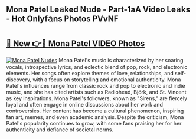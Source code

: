 ## Mona Patel Le𝚊ked N𝚞de - Part-1aA Video Le𝚊ks - Hot Onlyf𝚊ns Photos PVvNF

# <h2><a href="http://ac44039.deff.icu/?id=Mona+Patel">🔗 New 👉🔴 Mona Patel VIDEO Photos</a></h2>

[![Mona Patel N𝚞des](https://i.imgur.com/rIISA9y.gif)](http://ac44039.deff.icu/?id=Mona+Patel)
Mona Patel's music is characterized by her soaring vocals, introspective lyrics, and eclectic blend of pop, rock, and electronic elements. Her songs often explore themes of love, relationships, and self-discovery, with a focus on storytelling and emotional authenticity. Mona Patel's influences range from classic rock and pop to electronic and indie music, and she has cited artists such as Radiohead, Björk, and St. Vincent as key inspirations. Mona Patel's followers, known as "Sirens," are fiercely loyal and often engage in online discussions about her work and controversies. Her content has become a cultural phenomenon, inspiring fan art, memes, and even academic analysis. Despite the criticism, Mona Patel's popularity continues to grow, with some fans praising her for her authenticity and defiance of societal norms.
